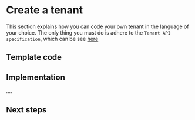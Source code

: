 # Create a tenant

This section explains how you can code your own tenant in the language of your choice.  The only thing you must do is adhere to the `Tenant API specification`, which can be see [here](exploer)

## Template code

## Implementation

....


## Next steps

